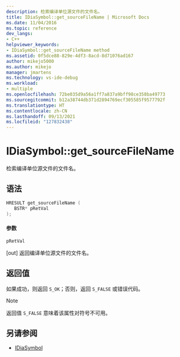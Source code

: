 ```yaml
---
description: 检索编译单位源文件的文件名。
title: IDiaSymbol::get_sourceFileName | Microsoft Docs
ms.date: 11/04/2016
ms.topic: reference
dev_langs:
- C++
helpviewer_keywords:
- IDiaSymbol::get_sourceFileName method
ms.assetid: 0f5dce88-829e-4df3-8acd-8d71076ad167
author: mikejo5000
ms.author: mikejo
manager: jmartens
ms.technology: vs-ide-debug
ms.workload:
- multiple
ms.openlocfilehash: 72be035d9a56a1ff7a837a9bff98ce358ba49773
ms.sourcegitcommit: b12a38744db371d2894769ecf305585f9577792f
ms.translationtype: HT
ms.contentlocale: zh-CN
ms.lasthandoff: 09/13/2021
ms.locfileid: "127832438"
---
```

# <a name="idiasymbolget_sourcefilename"></a>IDiaSymbol::get_sourceFileName
检索编译单位源文件的文件名。

## <a name="syntax"></a>语法

```C++
HRESULT get_sourceFileName ( 
   BSTR* pRetVal
);
```

#### <a name="parameters"></a>参数
 `pRetVal`

[out] 返回编译单位源文件的文件名。

## <a name="return-value"></a>返回值
 如果成功，则返回 `S_OK`；否则，返回 `S_FALSE` 或错误代码。

> [!NOTE]
> 返回值 `S_FALSE` 意味着该属性对符号不可用。

## <a name="see-also"></a>另请参阅
- [IDiaSymbol](../../debugger/debug-interface-access/idiasymbol.md)
